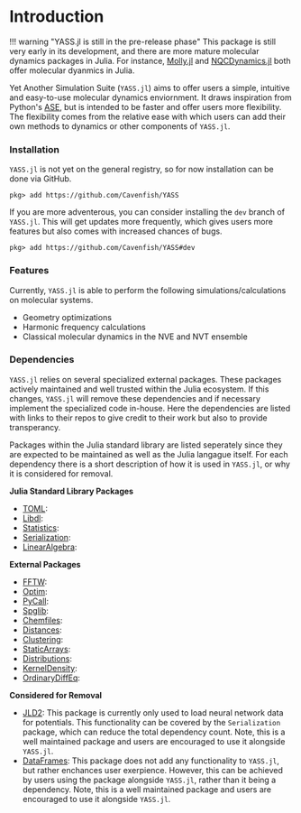 # Introduction

!!! warning "YASS.jl is still in the pre-release phase"
    This package is still very early in its development, and there are more mature molecular dynamics packages in Julia. For instance, [Molly.jl](https://juliamolsim.github.io/Molly.jl/stable/) and [NQCDynamics.jl](https://nqcd.github.io/NQCDynamics.jl/stable/) both offer molecular dyanmics in Julia.

Yet Another Simulation Suite (`YASS.jl`) aims to offer users a simple, intuitive and easy-to-use molecular dynamics enviornment. It draws inspiration from Python's [ASE](https://wiki.fysik.dtu.dk/ase/index.html), but is intended to be faster and offer users more flexibility. The flexibility comes from the relative ease with which users can add their own methods to dynamics or other components of `YASS.jl`.

### Installation

`YASS.jl` is not yet on the general registry, so for now installation can be done via GitHub.

```julia-repl
pkg> add https://github.com/Cavenfish/YASS
```

If you are more adventerous, you can consider installing the `dev` branch of `YASS.jl`. This will get updates more frequently, which gives users more features but also comes with increased chances of bugs. 

```julia-repl
pkg> add https://github.com/Cavenfish/YASS#dev
```

### Features

Currently, `YASS.jl` is able to perform the following simulations/calculations on molecular systems.
  
  - Geometry optimizations
  - Harmonic frequency calculations
  - Classical molecular dynamics in the NVE and NVT ensemble


### Dependencies

`YASS.jl` relies on several specialized external packages. These packages actively maintained and well trusted within the Julia ecosystem. If this changes, `YASS.jl` will remove these dependencies and if necessary implement the specialized code in-house. Here the dependencies are listed with links to their repos to give credit to their work but also to provide transperancy.

Packages within the Julia standard library are listed seperately since they are expected to be maintained as well as the Julia langague itself. For each dependency there is a short description of how it is used in `YASS.jl`, or why it is considered for removal.

**Julia Standard Library Packages**
  - [TOML](https://github.com/JuliaLang/julia/tree/master/stdlib/TOML):
  - [Libdl](https://github.com/JuliaLang/julia/tree/master/stdlib/Libdl):
  - [Statistics](https://github.com/JuliaLang/julia/tree/master/stdlib/Statistics):
  - [Serialization](https://github.com/JuliaLang/julia/tree/master/stdlib/Serialization):
  - [LinearAlgebra](https://github.com/JuliaLang/julia/tree/master/stdlib/LinearAlgebra):

**External Packages**
  - [FFTW](https://github.com/JuliaMath/FFTW.jl):
  - [Optim](https://github.com/JuliaNLSolvers/Optim.jl):
  - [PyCall](https://github.com/JuliaPy/PyCall.jl):
  - [Spglib](https://github.com/spglib/spglib):
  - [Chemfiles](https://github.com/chemfiles/chemfiles):
  - [Distances](https://github.com/JuliaStats/Distances.jl):
  - [Clustering](https://github.com/JuliaStats/Clustering.jl):
  - [StaticArrays](https://github.com/JuliaArrays/StaticArrays.jl):
  - [Distributions](https://github.com/JuliaStats/Distributions.jl):
  - [KernelDensity](https://github.com/JuliaStats/KernelDensity.jl):
  - [OrdinaryDiffEq](https://github.com/SciML/OrdinaryDiffEq.jl):

**Considered for Removal**
  - [JLD2](https://github.com/JuliaIO/JLD2.jl): This package is currently only used to load neural network data for potentials. This functionality can be covered by the `Serialization` package, which can reduce the total dependency count. Note, this is a well maintained package and users are encouraged to use it alongside `YASS.jl`.
  - [DataFrames](https://github.com/JuliaData/DataFrames.jl): This package does not add any functionality to `YASS.jl`, but rather enchances user exerpience. However, this can be achieved by users using the package alongside `YASS.jl`, rather than it being a dependency. Note, this is a well maintained package and users are encouraged to use it alongside `YASS.jl`.